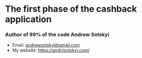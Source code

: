 # The first phase of the cashback application
### Author of 99% of the code Andrew Sotskyi
+ Email: andrewsotskyi@gmail.com
+ My website: https://andriisotskyi.com/ 
